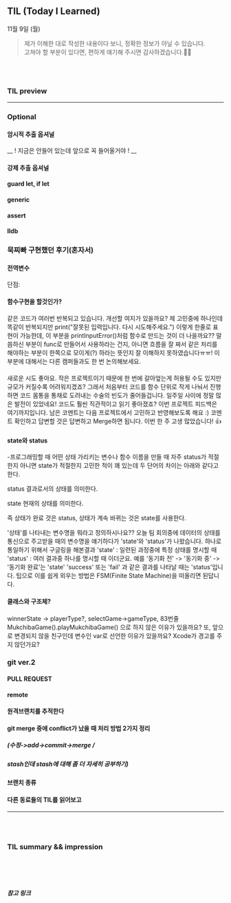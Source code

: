 ## TIL (Today I Learned)
11월 9일 (월)
> 제가 이해한 대로 작성한 내용이다 보니, 정확한 정보가 아닐 수 있습니다.   
고쳐야 할 부분이 있다면, 편하게 얘기해 주시면 감사하겠습니다.🙏🏻

<br/>
<br/>

### TIL preview


---  

### Optional
#### 암시적 추출 옵셔널
__ ! 지금은 안들어 있는데 앞으로 꼭 들어올거야 ! __


#### 강제 추출 옵셔널

#### guard let, if let

#### generic

#### assert

#### lldb


### 묵찌빠 구현했던 후기(혼자서)
#### 전역변수
단점: 

#### 함수구현을 할것인가?
같은 코드가 여러번 반복되고 있습니다. 개선할 여지가 있을까요?
제 고민중에 하나인데 똑같이 반복되지만 print("잘못된 입력입니다. 다시 시도해주세요.") 이렇게 한줄로 표현이 가능한데, 이 부분을 printInputError()처럼 함수로 만드는 것이 더 나을까요?? 말씀하신 부분이 func로 만들어서 사용하라는 건지, 아니면 흐름을 잘 짜서 같은 처리를 해야하는 부분이 한쪽으로 모이게(?) 하라는 뜻인지 잘 이해하지 못하였습니다ㅠㅠ!
이 부분에 대해서는 다른 캠퍼들과도 한 번 논의해보세요.

####
새로운 시도 좋아요.
작은 프로젝트이기 때문에 한 번에 갈아엎는게 허용될 수도 있지만 규모가 커질수록 어려워지겠죠?
그래서 처음부터 코드를 함수 단위로 작게 나눠서 진행하면 코드 몸통을 통채로 도려내는 수술의 빈도가 줄어들겁니다.
일주일 사이에 정말 많은 발전이 있었네요!
코드도 훨씬 직관적이고 읽기 좋아졌죠?
이번 프로젝트 피드백은 여기까지입니다.
남은 코멘트는 다음 프로젝트에서 고민하고 반영해보도록 해요 :)
코멘트 확인하고 답변할 것은 답변하고 Merge하면 됩니다.
이번 한 주 고생 많았습니다! 👍

#### state와 status
-프로그래밍할 때 어떤 상태 가리키는 변수나 함수 이름을 만들 때 자주 status가 적절한지 
아니면 state가 적절한지 고민한 적이 꽤 있는데 두 단어의 차이는 아래와 같다고 한다.

status
결과로서의 상태를 의미한다.

state
현재의 상태를 의미한다.

즉 상태가 완료 것은 status, 상태가 계속 바뀌는 것은 state를 사용한다.

 '상태'를 나타내는 변수명을 뭐라고 정의하시나요??
오늘 팀 회의중에 데이터의 상태를 통신으로 주고받을 때의 변수명을 얘기하다가 'state'와 'status'가 나왔습니다.
하나로 통일하기 위해서 구글링을 해본결과
'state' : 일련된 과정중에 특정 상태를 명시할 때
'status' : 여러 결과중 하나를 명시할 때
이더군요.
예를 '동기화 전' -> '동기화 중' -> '동기화 완료'는 'state'
'success' 또는 'fail' 과 같은 결과를 나타날 때는 'status'입니다.
팁으로 이를 쉽게 외우는 방법은 FSM(Finite State Machine)을 떠올리면 된답니다.


#### 클래스와 구조체?

####

winnerState -> playerType?, selectGame->gameType, 83번줄
MukchibaGame().playMukchibaGame()
으로 하지 않은 이유가 있을까요?
또, 앞으로 변경되지 않을 친구인데 변수인 var로 선언한 이유가 있을까요?
Xcode가 경고를 주지 않던가요?

### git ver.2
#### PULL REQUEST

#### remote
#### 원격브랜치를 추적한다

#### git merge 중에 conflict가 났을 때 처리 방법 2가지 정리
##### (수정->add->commit->merge / 
##### stash인데 stash에 대해 좀 더 자세히 공부하기)

#### 브랜치 종류

#### 다른 동료들의 TIL를 읽어보고
---

<br/>
<br/>


### TIL summary && impression


<br/>
<br/>
<br/>

##### 참고 링크

